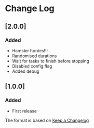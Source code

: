 # Change Log

## [2.0.0]
### Added
- Hamster hordes!!!
- Randomised durations
- Wait for tasks to finish before stopping
- Disabled config flag
- Added debug

## [1.0.0]
### Added
- First release

The format is based on [Keep a Changelog](http://keepachangelog.com/)
